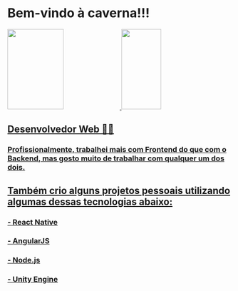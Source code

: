 # Bem-vindo à caverna!!!
<div align="left">
  <a href="https://github.com/OthavioH">
  <img width="50%" height="180em" src="https://github-readme-stats.vercel.app/api?username=OthavioH&user=OthavioH&show_icons=true&theme=midnight-purple&include_all_commits=true&count_private=true"/>
  <img width="42%" height="180em" src="https://github-readme-stats.vercel.app/api/top-langs/?username=OthavioH&user=OthavioH&layout=compact&langs_count=16&theme=midnight-purple"/>
</div>
  
  ## Desenvolvedor Web 👨‍💻
  ### Profissionalmente, trabalhei mais com Frontend do que com o Backend, mas gosto muito de trabalhar com qualquer um dos dois.

  
  ## Também crio alguns projetos pessoais utilizando algumas dessas tecnologias abaixo:
  ### - React Native
  ### - AngularJS
  ### - Node.js
  ### - Unity Engine

